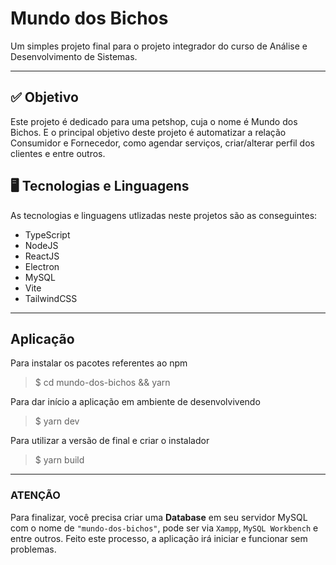 # Mundo dos Bichos

Um simples projeto final para o projeto integrador do curso de Análise e Desenvolvimento de Sistemas.

---

## ✅ Objetivo
Este projeto é dedicado para uma petshop, cuja o nome é Mundo dos Bichos. E o principal objetivo deste projeto é
automatizar a relação Consumidor e Fornecedor, como agendar serviços, criar/alterar perfil dos clientes e entre outros.
## 🖥️ Tecnologias e Linguagens
As tecnologias e linguagens utlizadas neste projetos são as conseguintes: 
 - TypeScript
 - NodeJS
 - ReactJS
 - Electron
 - MySQL
 - Vite
 - TailwindCSS
---

## Aplicação
Para instalar os pacotes referentes ao npm
> $ cd mundo-dos-bichos && yarn

Para dar início a aplicação em ambiente de desenvolvivendo
> $ yarn dev

Para utilizar a versão de final e criar o instalador
> $ yarn build
---

### **ATENÇÃO** 
Para finalizar, você precisa criar uma **Database** em seu servidor MySQL
com o nome de ```"mundo-dos-bichos"```, pode ser via ```Xampp```, ```MySQL Workbench``` e entre outros.
Feito este processo, a aplicação irá iniciar e funcionar sem problemas.